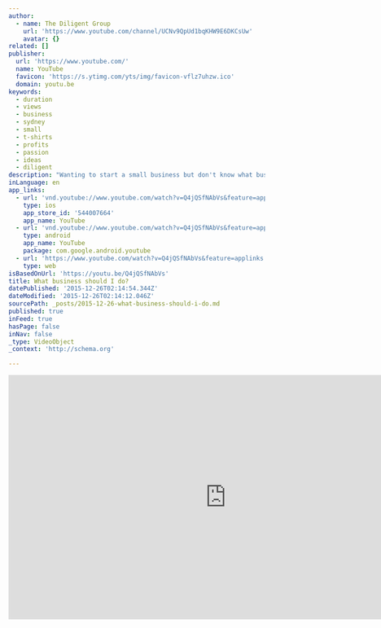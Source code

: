 ```yaml
---
author:
  - name: The Diligent Group
    url: 'https://www.youtube.com/channel/UCNv9QpUd1bqKHW9E6DKCsUw'
    avatar: {}
related: []
publisher:
  url: 'https://www.youtube.com/'
  name: YouTube
  favicon: 'https://s.ytimg.com/yts/img/favicon-vflz7uhzw.ico'
  domain: youtu.be
keywords:
  - duration
  - views
  - business
  - sydney
  - small
  - t-shirts
  - profits
  - passion
  - ideas
  - diligent
description: "Wanting to start a small business but don't know what business? Well don't overlook what your most passionate about. It is this passion that will get you up in the morning and drive you through difficult times."
inLanguage: en
app_links:
  - url: 'vnd.youtube://www.youtube.com/watch?v=Q4jQSfNAbVs&feature=applinks'
    type: ios
    app_store_id: '544007664'
    app_name: YouTube
  - url: 'vnd.youtube://www.youtube.com/watch?v=Q4jQSfNAbVs&feature=applinks'
    type: android
    app_name: YouTube
    package: com.google.android.youtube
  - url: 'https://www.youtube.com/watch?v=Q4jQSfNAbVs&feature=applinks'
    type: web
isBasedOnUrl: 'https://youtu.be/Q4jQSfNAbVs'
title: What business should I do?
datePublished: '2015-12-26T02:14:54.344Z'
dateModified: '2015-12-26T02:14:12.046Z'
sourcePath: _posts/2015-12-26-what-business-should-i-do.md
published: true
inFeed: true
hasPage: false
inNav: false
_type: VideoObject
_context: 'http://schema.org'

---
```

<iframe src="https://cdn.embedly.com/widgets/media.html?src=https%3A%2F%2Fwww.youtube.com%2Fembed%2FQ4jQSfNAbVs%3Ffeature%3Doembed&amp;url=https%3A%2F%2Fwww.youtube.com%2Fwatch%3Fv%3DQ4jQSfNAbVs%26feature%3Dyoutu.be&amp;image=https%3A%2F%2Fi.ytimg.com%2Fvi%2FQ4jQSfNAbVs%2Fhqdefault.jpg&amp;key=b7d04c9b404c499eba89ee7072e1c4f7&amp;type=text%2Fhtml&amp;schema=youtube" width="854" height="480" scrolling="no" frameborder="0" allowfullscreen="allowfullscreen" style=""></iframe>